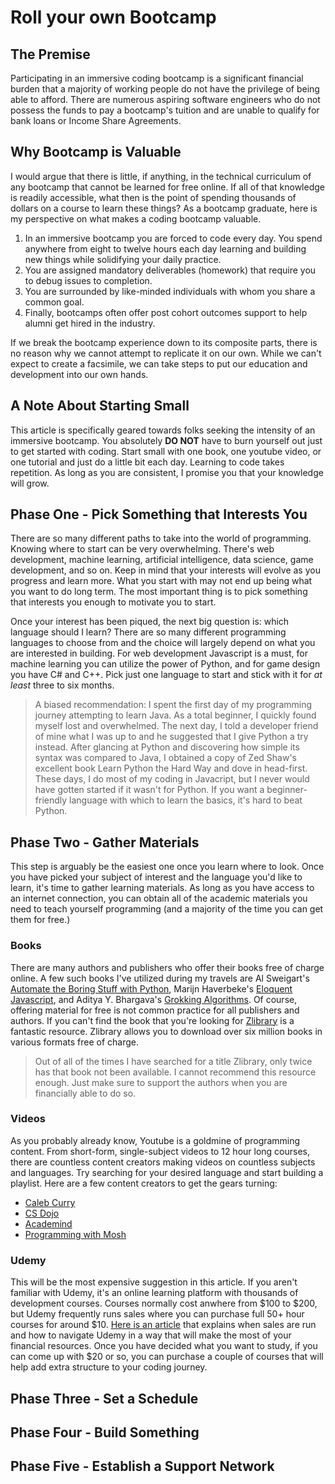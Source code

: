 # Roll your own Bootcamp

## The Premise
Participating in an immersive coding bootcamp is a significant financial burden that a majority of working people do not have the privilege of being able to afford. There are numerous aspiring software engineers who do not possess the funds to pay a bootcamp's tuition and are unable to qualify for bank loans or Income Share Agreements. 

## Why Bootcamp is Valuable
I would argue that there is little, if anything, in the technical curriculum of any bootcamp that cannot be learned for free online. If all of that knowledge is readily accessible, what then is the point of spending thousands of dollars on a course to learn these things? As a bootcamp graduate, here is my perspective on what makes a coding bootcamp valuable.

1. In an immersive bootcamp you are forced to code every day. You spend anywhere from eight to twelve hours each day learning and building new things while solidifying your daily practice. 
2. You are assigned mandatory deliverables (homework) that require you to debug issues to completion. 
3. You are surrounded by like-minded individuals with whom you share a common goal. 
4. Finally, bootcamps often offer post cohort outcomes support to help alumni get hired in the industry.

If we break the bootcamp experience down to its composite parts, there is no reason why we cannot attempt to replicate it on our own. While we can't expect to create a facsimile, we can take steps to put our education and development into our own hands. 

## A Note About Starting Small
This article is specifically geared towards folks seeking the intensity of an immersive bootcamp. You absolutely __DO NOT__ have to burn yourself out just to get started with coding. Start small with one book, one youtube video, or one tutorial and just do a little bit each day. Learning to code takes repetition. As long as you are consistent, I promise you that your knowledge will grow. 

## Phase One - Pick Something that Interests You
There are so many different paths to take into the world of programming. Knowing where to start can be very overwhelming. There's web development, machine learning, artificial intelligence, data science, game development, and so on. Keep in mind that your interests will evolve as you progress and learn more. What you start with may not end up being what you want to do long term. The most important thing is to pick something that interests you enough to motivate you to start. 

Once your interest has been piqued, the next big question is: which language should I learn? There are so many different programming languages to choose from and the choice will largely depend on what you are interested in building. For web development Javascript is a must, for machine learning you can utilize the power of Python, and for game design you have C# and C++. Pick just one language to start and stick with it for _at least_ three to six months. 

>A biased recommendation: I spent the first day of my programming journey attempting to learn Java. As a total beginner, I quickly found myself lost and overwhelmed. The next day, I told a developer friend of mine what I was up to and he suggested that I give Python a try instead. After glancing at Python and discovering how simple its syntax was compared to Java, I obtained a copy of Zed Shaw's excellent book Learn Python the Hard Way and dove in head-first. These days, I do most of my coding in Javacript, but I never would have gotten started if it wasn't for Python. If you want a beginner-friendly language with which to learn the basics, it's hard to beat Python.

## Phase Two - Gather Materials
This step is arguably be the easiest one once you learn where to look. Once you have picked your subject of interest and the language you'd like to learn, it's time to gather learning materials. As long as you have access to an internet connection, you can obtain all of the academic materials you need to teach yourself programming (and a majority of the time you can get them for free.)

### Books
There are many authors and publishers who offer their books free of charge online. A few such books I've utilized during my travels are Al Sweigart's [Automate the Boring Stuff with Python](https://automatetheboringstuff.com/), Marijn Haverbeke's [Eloquent Javascript](http://eloquentjavascript.net/), and Aditya Y. Bhargava's [Grokking Algorithms](https://livebook.manning.com/book/grokking-algorithms/about-this-book/). Of course, offering material for free is not common practice for all publishers and authors. If you can't find the book that you're looking for [Zlibrary](https://z-lib.org/) is a fantastic resource. Zlibrary allows you to download over six million books in various formats free of charge. 
> Out of all of the times I have searched for a title Zlibrary, only twice has that book not been available. I cannot recommend this resource enough. Just make sure to support the authors when you are financially able to do so. 

### Videos
As you probably already know, Youtube is a goldmine of programming content. From short-form, single-subject videos to 12 hour long courses, there are countless content creators making videos on countless subjects and languages. Try searching for your desired language and start building a playlist. Here are a few content creators to get the gears turning: 
- [Caleb Curry](https://www.youtube.com/c/CalebTheVideoMaker2) 
- [CS Dojo](https://www.youtube.com/channel/UCxX9wt5FWQUAAz4UrysqK9A) 
- [Academind](https://www.youtube.com/channel/UCSJbGtTlrDami-tDGPUV9-w) 
- [Programming with Mosh](https://www.youtube.com/channel/UCWv7vMbMWH4-V0ZXdmDpPBA)

### Udemy 
This will be the most expensive suggestion in this article. If you aren't familiar with Udemy, it's an online learning platform with thousands of development courses. Courses normally cost anwhere from $100 to $200, but Udemy frequently runs sales where you can purchase full 50+ hour courses for around $10. [Here is an article](https://skillscouter.com/how-often-does-udemy-have-sales/#comments) that explains when sales are run and how to navigate Udemy in a way that will make the most of your financial resources. Once you have decided what you want to study, if you can come up with $20 or so, you can purchase a couple of courses that will help add extra structure to your coding journey.

## Phase Three - Set a Schedule

## Phase Four - Build Something

## Phase Five - Establish a Support Network